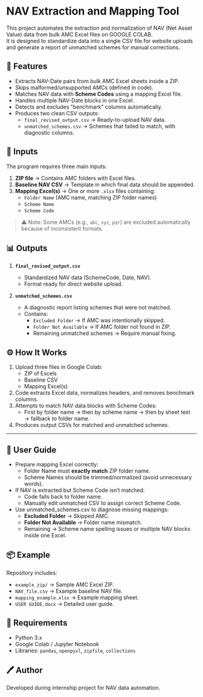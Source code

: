 # NAV Extraction and Mapping Tool

This project automates the extraction and normalization of NAV (Net Asset Value) data from bulk AMC Excel files on GOOGLE COLAB.  
It is designed to standardize data into a single CSV file for website uploads and generate a report of unmatched schemes for manual corrections.



## 🚀 Features
- Extracts NAV-Date pairs from bulk AMC Excel sheets inside a ZIP.
- Skips malformed/unsupported AMCs (defined in code).
- Matches NAV data with **Scheme Codes** using a mapping Excel file.
- Handles multiple NAV-Date blocks in one Excel.
- Detects and excludes "benchmark" columns automatically.
- Produces two clean CSV outputs:
  - `final_revised_output.csv` → Ready-to-upload NAV data.
  - `unmatched_schemes.csv` → Schemes that failed to match, with diagnostic columns.



## 📂 Inputs
The program requires three main inputs:
1. **ZIP file** → Contains AMC folders with Excel files.  
2. **Baseline NAV CSV** → Template in which final data should be appended.  
3. **Mapping Excel(s)** → One or more `.xlsx` files containing:
   - `Folder Name` (AMC name, matching ZIP folder names)  
   - `Scheme Name`  
   - `Scheme Code`  

> ⚠️ Note: Some AMCs (e.g., `abc`, `xyz`, `pqr`) are excluded automatically because of inconsistent formats.


## 📊 Outputs
1. **`final_revised_output.csv`**  
   - Standardized NAV data (SchemeCode, Date, NAV).  
   - Format ready for direct website upload.  

2. **`unmatched_schemes.csv`**  
   - A diagnostic report listing schemes that were not matched.  
   - Contains:
     - `Excluded Folder` → If AMC was intentionally skipped.  
     - `Folder Not Available` → If AMC folder not found in ZIP.  
     - Remaining unmatched schemes → Require manual fixing.  


## ⚙️ How It Works
1. Upload three files in Google Colab:
   - ZIP of Excels  
   - Baseline CSV  
   - Mapping Excel(s)  
2. Code extracts Excel data, normalizes headers, and removes benchmark columns.  
3. Attempts to match NAV data blocks with Scheme Codes:
   - First by folder name → then by scheme name → then by sheet text → fallback to folder name.  
4. Produces output CSVs for matched and unmatched schemes.  

---

## 📝 User Guide
- Prepare mapping Excel correctly:
  - Folder Name must **exactly match** ZIP folder name.  
  - Scheme Names should be trimmed/normalized (avoid unnecessary words).  
- If NAV is extracted but Scheme Code isn’t matched:
  - Code falls back to folder name.  
  - Manually edit unmatched CSV to assign correct Scheme Code.  
- Use unmatched_schemes.csv to diagnose missing mappings:
  - **Excluded Folder** → Skipped AMC.  
  - **Folder Not Available** → Folder name mismatch.  
  - Remaining → Scheme name spelling issues or multiple NAV blocks inside one Excel.  



## 📦 Example
Repository includes:
- `example_zip/` → Sample AMC Excel ZIP.  
- `NAV_file.csv` → Example baseline NAV file.  
- `mapping_example.xlsx` → Example mapping sheet.  
- `USER GUIDE.docx` → Detailed user guide.  


## 🔧 Requirements
- Python 3.x  
- Google Colab / Jupyter Notebook  
- Libraries: `pandas`, `openpyxl`, `zipfile`, `collections`  

## 🖊️ Author
Developed during internship project for NAV data automation.  
